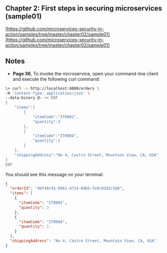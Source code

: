 ## Chapter 2: First steps in securing microservices (sample01)

[https://github.com/microservices-security-in-action/samples/tree/master/chapter02/sample01](https://github.com/microservices-security-in-action/samples/tree/master/chapter02/sample01)
 
## Notes

* **Page 36**, To invoke the microservice, open your command-line client
and execute the following curl command:
```bash
\> curl -v http://localhost:8080/orders \
-H 'Content-Type: application/json' \
--data-binary @- << EOF
{
    "items":[
        {
            "itemCode":"IT0001",
            "quantity":3
        },
        {
            "itemCode":"IT0004",
            "quantity":1
        }
    ],
    "shippingAddress":"No 4, Castro Street, Mountain View, CA, USA"
}
EOF
```
You should see this message on your terminal:
```json
{
  "orderId": "4bf48c91-9961-4714-84bb-fe0c83d2c5b8",
  "items": [
    {
      "itemCode": "IT0001",
      "quantity": 3
    },
    {
      "itemCode": "IT0004",
      "quantity": 1
    }
  ],
  "shippingAddress": "No 4, Castro Street, Mountain View, CA, USA"
}
```
